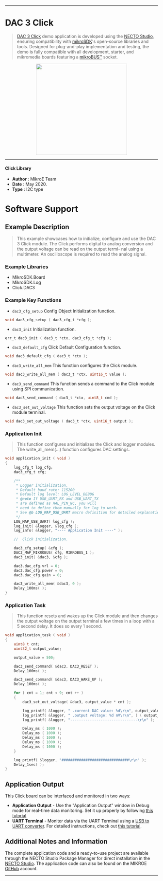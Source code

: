 
---
# DAC 3 Click

> [DAC 3 Click](https://www.mikroe.com/?pid_product=MIKROE-2038) demo application is developed using
the [NECTO Studio](https://www.mikroe.com/necto), ensuring compatibility with [mikroSDK](https://www.mikroe.com/mikrosdk)'s
open-source libraries and tools. Designed for plug-and-play implementation and testing, the demo is fully compatible with
all development, starter, and mikromedia boards featuring a [mikroBUS&trade;](https://www.mikroe.com/mikrobus) socket.

<p align="center">
  <img src="https://www.mikroe.com/?pid_product=MIKROE-2038&image=1" height=300px>
</p>

---

#### Click Library

- **Author**        : MikroE Team
- **Date**          : May 2020.
- **Type**          : I2C type

# Software Support

## Example Description

> This example showcases how to initialize, configure and use the DAC 3 Click module. The Click
  performs digital to analog conversion and the output voltage can be read on the output termi-
  nal using a multimeter. An oscilloscope is required to read the analog signal. 

### Example Libraries

- MikroSDK.Board
- MikroSDK.Log
- Click.DAC3

### Example Key Functions

- `dac3_cfg_setup` Config Object Initialization function. 
```c
void dac3_cfg_setup ( dac3_cfg_t *cfg );
``` 
 
- `dac3_init` Initialization function. 
```c
err_t dac3_init ( dac3_t *ctx, dac3_cfg_t *cfg );
```

- `dac3_default_cfg` Click Default Configuration function. 
```c
void dac3_default_cfg ( dac3_t *ctx );
```

- `dac3_write_all_mem` This function configures the Click module. 
```c
void dac3_write_all_mem ( dac3_t *ctx, uint16_t value );
```
 
- `dac3_send_command` This function sends a command to the Click module using SPI communication. 
```c
void dac3_send_command ( dac3_t *ctx, uint8_t cmd );
```

- `dac3_set_out_voltage` This function sets the output voltage on the Click module terminal. 
```c
void dac3_set_out_voltage ( dac3_t *ctx, uint16_t output );
```

### Application Init

> This function configures and initializes the Click and logger modules. The write_all_mem(...)
  function configures DAC settings. 

```c
void application_init ( void )
{
    log_cfg_t log_cfg;
    dac3_cfg_t cfg;

    /** 
     * Logger initialization.
     * Default baud rate: 115200
     * Default log level: LOG_LEVEL_DEBUG
     * @note If USB_UART_RX and USB_UART_TX 
     * are defined as HAL_PIN_NC, you will 
     * need to define them manually for log to work. 
     * See @b LOG_MAP_USB_UART macro definition for detailed explanation.
     */
    LOG_MAP_USB_UART( log_cfg );
    log_init( &logger, &log_cfg );
    log_info( &logger, "---- Application Init ----" );

    //  Click initialization.

    dac3_cfg_setup( &cfg );
    DAC3_MAP_MIKROBUS( cfg, MIKROBUS_1 );
    dac3_init( &dac3, &cfg );

    dac3.dac_cfg.vrl = 0;
    dac3.dac_cfg.power = 0;
    dac3.dac_cfg.gain = 0;

    dac3_write_all_mem( &dac3, 0 );
    Delay_100ms( );
}
```

### Application Task

> This function resets and wakes up the Click module and then changes the output voltage on the
  output terminal a few times in a loop with a 5 second delay. It does so every 1 second. 

```c
void application_task ( void )
{
    uint8_t cnt;
    uint32_t output_value;

    output_value = 500;

    dac3_send_command( &dac3, DAC3_RESET );
    Delay_100ms( );

    dac3_send_command( &dac3, DAC3_WAKE_UP );
    Delay_100ms( );

    for ( cnt = 1; cnt < 9; cnt ++ )
    {
        dac3_set_out_voltage( &dac3, output_value * cnt );

        log_printf( &logger, " .current DAC value: %d\r\n", output_value * cnt );
        log_printf( &logger, " .output voltage: %d mV\r\n", ( ( output_value * cnt ) * 79 ) / 64 );
        log_printf( &logger, "-------------------------------\r\n" );

        Delay_ms ( 1000 );
        Delay_ms ( 1000 );
        Delay_ms ( 1000 );
        Delay_ms ( 1000 );
        Delay_ms ( 1000 );
    }

    log_printf( &logger, "###############################\r\n" );
    Delay_1sec( );
}
```

## Application Output

This Click board can be interfaced and monitored in two ways:
- **Application Output** - Use the "Application Output" window in Debug mode for real-time data monitoring.
Set it up properly by following [this tutorial](https://www.youtube.com/watch?v=ta5yyk1Woy4).
- **UART Terminal** - Monitor data via the UART Terminal using
a [USB to UART converter](https://www.mikroe.com/click/interface/usb?interface*=uart,uart). For detailed instructions,
check out [this tutorial](https://help.mikroe.com/necto/v2/Getting%20Started/Tools/UARTTerminalTool).

## Additional Notes and Information

The complete application code and a ready-to-use project are available through the NECTO Studio Package Manager for 
direct installation in the [NECTO Studio](https://www.mikroe.com/necto). The application code can also be found on
the MIKROE [GitHub](https://github.com/MikroElektronika/mikrosdk_click_v2) account.

---
